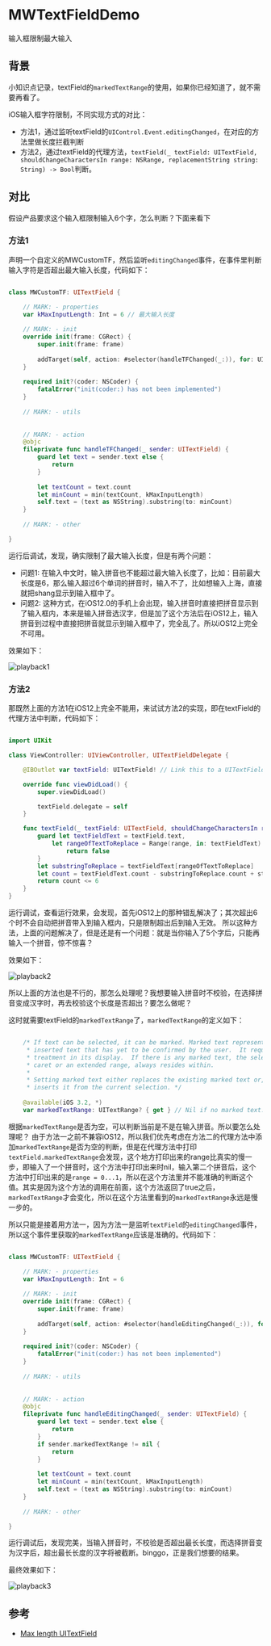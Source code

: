 # MWTextFieldDemo
输入框限制最大输入


## 背景

小知识点记录，textField的`markedTextRange`的使用，如果你已经知道了，就不需要再看了。

iOS输入框字符限制，不同实现方式的对比：

- 方法1，通过监听textField的`UIControl.Event.editingChanged`，在对应的方法里做长度拦截判断
- 方法2，通过textField的代理方法，`textField(_ textField: UITextField, shouldChangeCharactersIn range: NSRange, replacementString string: String) -> Bool`判断。

<!--more-->

## 对比

假设产品要求这个输入框限制输入6个字，怎么判断？下面来看下

### 方法1

声明一个自定义的MWCustomTF，然后监听`editingChanged`事件，在事件里判断输入字符是否超出最大输入长度，代码如下：

``` Swift

class MWCustomTF: UITextField {

    // MARK: - properties
    var kMaxInputLength: Int = 6 // 最大输入长度
    
    // MARK: - init
    override init(frame: CGRect) {
        super.init(frame: frame)
        
        addTarget(self, action: #selector(handleTFChanged(_:)), for: UIControl.Event.editingChanged)
    }
    
    required init?(coder: NSCoder) {
        fatalError("init(coder:) has not been implemented")
    }
    
    // MARK: - utils
    
    
    // MARK: - action
    @objc
    fileprivate func handleTFChanged(_ sender: UITextField) {
        guard let text = sender.text else {
            return
        }
        
        let textCount = text.count
        let minCount = min(textCount, kMaxInputLength)
        self.text = (text as NSString).substring(to: minCount)
    }
    
    // MARK: - other

}

```

运行后调试，发现，确实限制了最大输入长度，但是有两个问题：
- 问题1: 在输入中文时，输入拼音也不能超过最大输入长度了，比如：目前最大长度是6，那么输入超过6个单词的拼音时，输入不了，比如想输入上海，直接就把shang显示到输入框中了。
- 问题2: 这种方式，在iOS12.0的手机上会出现，输入拼音时直接把拼音显示到了输入框内，本来是输入拼音选汉字，但是加了这个方法后在iOS12上，输入拼音到过程中直接把拼音就显示到输入框中了，完全乱了。所以iOS12上完全不可用。

效果如下：

![playback1](https://raw.githubusercontent.com/mokong/BlogImages/main/img/PageCallback1.gif)

### 方法2

那既然上面的方法1在iOS12上完全不能用，来试试方法2的实现，即在textField的代理方法中判断，代码如下：

``` Swift

import UIKit

class ViewController: UIViewController, UITextFieldDelegate {

    @IBOutlet var textField: UITextField! // Link this to a UITextField in Storyboard

    override func viewDidLoad() {
        super.viewDidLoad()

        textField.delegate = self
    }

    func textField(_ textField: UITextField, shouldChangeCharactersIn range: NSRange, replacementString string: String) -> Bool {
        guard let textFieldText = textField.text,
            let rangeOfTextToReplace = Range(range, in: textFieldText) else {
                return false
        }
        let substringToReplace = textFieldText[rangeOfTextToReplace]
        let count = textFieldText.count - substringToReplace.count + string.count
        return count <= 6
    }
}

```

运行调试，查看运行效果，会发现，首先iOS12上的那种错乱解决了；其次超出6个时不会自动把拼音带入到输入框内，只是限制超出后到输入无效。
所以这种方法，上面的问题解决了，但是还是有一个问题：就是当你输入了5个字后，只能再输入一个拼音，惊不惊喜？

效果如下：

![playback2](https://raw.githubusercontent.com/mokong/BlogImages/main/img/PageCallback2.gif)


所以上面的方法也是不行的，那怎么处理呢？我想要输入拼音时不校验，在选择拼音变成汉字时，再去校验这个长度是否超出？要怎么做呢？

这时就需要textField的`markedTextRange`了，`markedTextRange`的定义如下：

``` Swift

    /* If text can be selected, it can be marked. Marked text represents provisionally
     * inserted text that has yet to be confirmed by the user.  It requires unique visual
     * treatment in its display.  If there is any marked text, the selection, whether a
     * caret or an extended range, always resides within.
     *
     * Setting marked text either replaces the existing marked text or, if none is present,
     * inserts it from the current selection. */
    
    @available(iOS 3.2, *)
    var markedTextRange: UITextRange? { get } // Nil if no marked text.

```

根据`markedTextRange`是否为空，可以判断当前是不是在输入拼音。所以要怎么处理呢？
由于方法一之前不兼容iOS12，所以我们优先考虑在方法二的代理方法中添加`markedTextRange`是否为空的判断，但是在代理方法中打印`textField.markedTextRange`会发现，这个地方打印出来的range比真实的慢一步，即输入了一个拼音时，这个方法中打印出来时nil，输入第二个拼音后，这个方法中打印出来的是`range = 0...1`，所以在这个方法里并不能准确的判断这个值。其实是因为这个方法的调用在前面，这个方法返回了true之后，`markedTextRange`才会变化，所以在这个方法里看到的`markedTextRange`永远是慢一步的。

所以只能是接着用方法一，因为方法一是监听`textField`的`editingChanged`事件，所以这个事件里获取的`markedTextRange`应该是准确的。代码如下：

``` Swift

class MWCustomTF: UITextField {

    // MARK: - properties
    var kMaxInputLength: Int = 6
    
    // MARK: - init
    override init(frame: CGRect) {
        super.init(frame: frame)
        
        addTarget(self, action: #selector(handleEditingChanged(_:)), for: UIControl.Event.editingChanged)
    }
    
    required init?(coder: NSCoder) {
        fatalError("init(coder:) has not been implemented")
    }
    
    // MARK: - utils
    
    
    // MARK: - action
    @objc
    fileprivate func handleEditingChanged(_ sender: UITextField) {
        guard let text = sender.text else {
            return
        }
        if sender.markedTextRange != nil {
            return
        }
        
        let textCount = text.count
        let minCount = min(textCount, kMaxInputLength)
        self.text = (text as NSString).substring(to: minCount)
    }
    
    // MARK: - other

}

```

运行调试后，发现完美，当输入拼音时，不校验是否超出最长长度，而选择拼音变为汉字后，超出最长长度的汉字将被截断。binggo，正是我们想要的结果。

最终效果如下：

![playback3](https://raw.githubusercontent.com/mokong/BlogImages/main/img/PageCallback3.gif)

## 参考

- [Max length UITextField](https://stackoverflow.com/questions/25223407/max-length-uitextfield)


